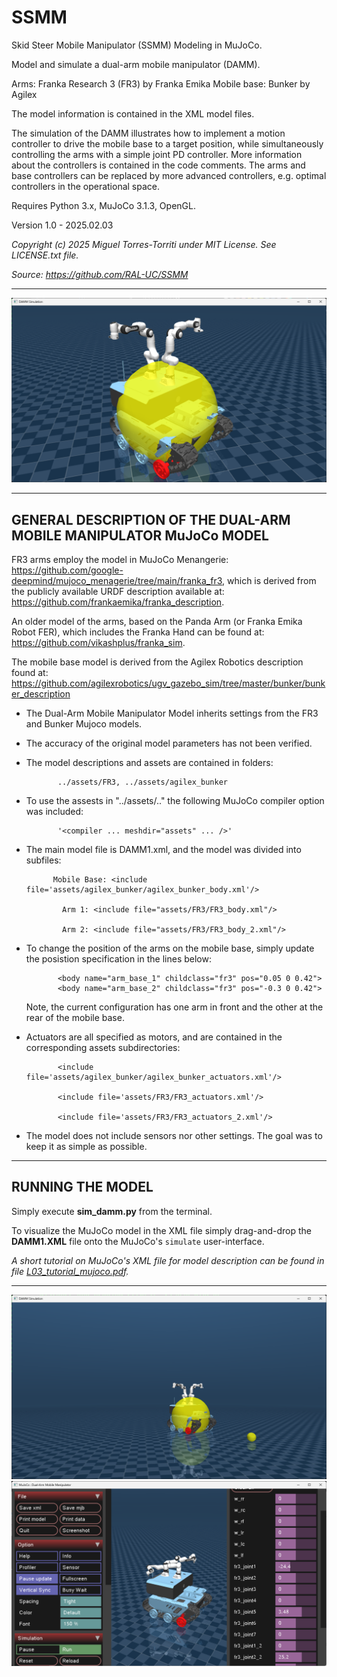 # SSMM
Skid Steer Mobile Manipulator (SSMM) Modeling in MuJoCo.

Model and simulate a dual-arm mobile manipulator (DAMM).
 
Arms:        Franka Research 3 (FR3) by Franka Emika
Mobile base: Bunker by Agilex

The model information is contained in the XML model files.

The simulation of the DAMM illustrates how to implement a 
motion controller to drive the mobile base to a target position,
while simultaneously controlling the arms with a simple joint
PD controller. More information about the controllers is contained
in the code comments. The arms and base controllers can be replaced
by more advanced controllers, e.g. optimal controllers in the
operational space.


Requires Python 3.x, MuJoCo 3.1.3, OpenGL.

Version 1.0  - 2025.02.03 

*Copyright (c) 2025 Miguel Torres-Torriti under MIT License. See LICENSE.txt file.*

*Source: https://github.com/RAL-UC/SSMM*

---
![Dual-arm mobile manipulator](images/DAMM.png)

---
## GENERAL DESCRIPTION OF THE DUAL-ARM MOBILE MANIPULATOR MuJoCo MODEL 

FR3 arms employ the model in MuJoCo Menangerie:
   https://github.com/google-deepmind/mujoco_menagerie/tree/main/franka_fr3,
which is derived from the publicly available URDF description available at:
   https://github.com/frankaemika/franka_description.
 
An older model of the arms, based on the Panda Arm (or Franka Emika Robot FER), which
includes the Franka Hand can be found at:
   https://github.com/vikashplus/franka_sim.

The mobile base model is derived from the Agilex Robotics description found at:
   https://github.com/agilexrobotics/ugv_gazebo_sim/tree/master/bunker/bunker_description

- The Dual-Arm Mobile Manipulator Model inherits settings from the FR3 and Bunker 
  Mujoco models.
- The accuracy of the original model parameters has not been verified.
- The model descriptions and assets are contained in folders:

             ../assets/FR3, ../assets/agilex_bunker
	 
- To use the assests in "../assets/.." the following MuJoCo compiler option was included:

             '<compiler ... meshdir="assets" ... />'
	
- The main model file is DAMM1.xml, and the model was divided into subfiles:

            Mobile Base: <include file='assets/agilex_bunker/agilex_bunker_body.xml'/>
	 
              Arm 1: <include file="assets/FR3/FR3_body.xml"/>
			  
              Arm 2: <include file="assets/FR3/FR3_body_2.xml"/>
			  
- To change the position of the arms on the mobile base, simply update the posistion 
  specification in the lines below:
    
             <body name="arm_base_1" childclass="fr3" pos="0.05 0 0.42">
             <body name="arm_base_2" childclass="fr3" pos="-0.3 0 0.42">
   
   Note, the current configuration has one arm in front and the other at the rear of the 
   mobile base.

- Actuators are all specified as motors, and are contained in the corresponding assets 
  subdirectories:
  
             <include file='assets/agilex_bunker/agilex_bunker_actuators.xml'/>
	 
             <include file='assets/FR3/FR3_actuators.xml'/>
	 
             <include file='assets/FR3/FR3_actuators_2.xml'/> 
	 
 
- The model does not include sensors nor other settings.  The goal was to keep it as simple as possible. 

---
## RUNNING THE MODEL

Simply execute **sim_damm.py** from the terminal.

To visualize the MuJoCo model in the XML file simply drag-and-drop the **DAMM1.XML** file onto the MuJoCo's `simulate` user-interface.

*A short tutorial on MuJoCo's XML file for model description can be found in file [L03_tutorial_mujoco.pdf](L03_tutorial_mujoco.pdf).*

---
![Dual-arm mobile manipulator, another view.](images/DAMM1.png)
![Dual-arm mobile manipulator, in MuJoCo's simulation user-interface.](images/DAMM2.png)